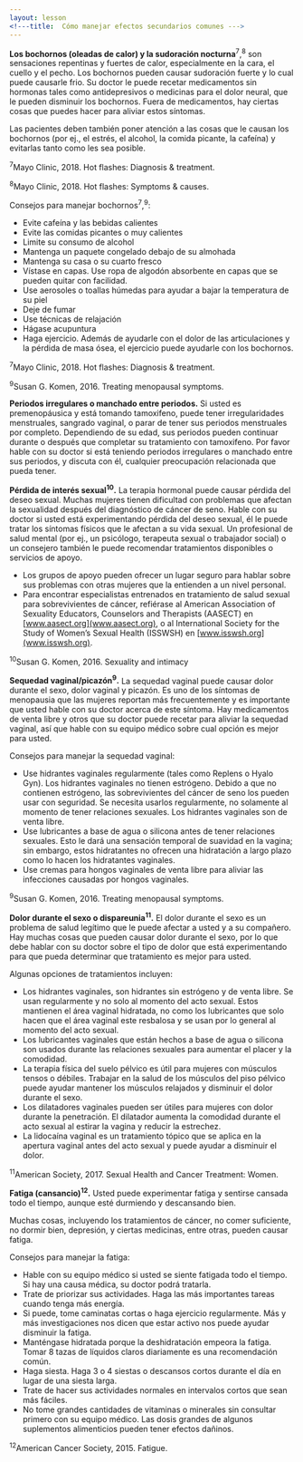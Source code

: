 ```yaml
---
layout: lesson
<!---title:  Cómo manejar efectos secundarios comunes --->
---
```

**Los bochornos (oleadas de calor) y la sudoración nocturna**<sup>7</sup>,<sup>8</sup> son sensaciones repentinas y fuertes de calor, especialmente en la cara, el cuello y el pecho. Los bochornos pueden causar sudoración fuerte y lo cual puede causarle frio. Su doctor le puede recetar medicamentos sin hormonas tales como antidepresivos o medicinas para el dolor neural, que le pueden disminuir los bochornos. Fuera de medicamentos, hay ciertas cosas que puedes hacer para aliviar estos síntomas.

Las pacientes deben también poner atención a las cosas que le causan los bochornos (por ej., el estrés, el alcohol, la comida picante, la cafeína) y evitarlas tanto como les sea posible. 


<sup>7</sup>Mayo Clinic, 2018. Hot flashes: Diagnosis & treatment.

<sup>8</sup>Mayo Clinic, 2018. Hot flashes: Symptoms & causes.

Consejos para manejar bochornos<sup>7</sup>,<sup>9</sup>: 
* Evite cafeína y las bebidas calientes
* Evite las comidas picantes o muy calientes
* Limite su consumo de alcohol
* Mantenga un paquete congelado debajo de su almohada
* Mantenga su casa o su cuarto fresco
* Vístase en capas. Use ropa de algodón absorbente en capas que se pueden quitar con facilidad.
* Use aerosoles o toallas húmedas para ayudar a bajar la temperatura de su piel
* Deje de fumar
* Use técnicas de relajación 
* Hágase acupuntura
* Haga ejercicio. Además de ayudarle con el dolor de las articulaciones y la pérdida de masa ósea, el ejercicio puede ayudarle con los bochornos.


<sup>7</sup>Mayo Clinic, 2018. Hot flashes: Diagnosis & treatment.

<sup>9</sup>Susan G. Komen, 2016. Treating menopausal symptoms.

**Periodos irregulares o manchado entre periodos.** Si usted es premenopáusica y está tomando tamoxifeno, puede tener irregularidades menstruales, sangrado vaginal, o parar de tener sus periodos menstruales por completo. Dependiendo de su edad, sus periodos pueden continuar durante o después que completar su tratamiento con tamoxifeno. Por favor hable con su doctor si está teniendo periodos irregulares o manchado entre sus periodos, y discuta con él, cualquier preocupación relacionada que pueda tener.

**Pérdida de interés sexual<sup>10</sup>.** La terapia hormonal puede causar pérdida del deseo sexual. Muchas mujeres tienen dificultad con problemas que afectan la sexualidad después del diagnóstico de cáncer de seno. Hable con su doctor si usted está experimentando pérdida del deseo sexual, él le puede tratar los síntomas físicos que le afectan a su vida sexual. Un profesional de salud mental (por ej., un psicólogo, terapeuta sexual o trabajador social) o un consejero también le puede recomendar tratamientos disponibles o servicios de apoyo. 
* Los grupos de apoyo pueden ofrecer un lugar seguro para hablar sobre sus problemas con otras mujeres que la entienden a un nivel personal. 
* Para encontrar especialistas entrenados en tratamiento de salud sexual para sobrevivientes de cáncer, refiérase al American Association of Sexuality Educators, Counselors and Therapists (AASECT) en [www.aasect.org](www.aasect.org), o al International Society for the Study of Women’s Sexual Health (ISSWSH) en [www.isswsh.org](www.isswsh.org).


<sup>10</sup>Susan G. Komen, 2016. Sexuality and intimacy

**Sequedad vaginal/picazón<sup>9</sup>.** La sequedad vaginal puede causar dolor durante el sexo, dolor vaginal y picazón. Es uno de los síntomas de menopausia que las mujeres reportan más frecuentemente y es importante que usted hable con su doctor acerca de este síntoma. Hay medicamentos de venta libre y otros que su doctor puede recetar para aliviar la sequedad vaginal, así que hable con su equipo médico sobre cual opción es mejor para usted. 

Consejos para manejar la sequedad vaginal:
* Use hidrantes vaginales regularmente (tales como Replens o Hyalo Gyn). Los hidrantes vaginales no tienen estrógeno. Debido a que no contienen estrógeno, las sobrevivientes del cáncer de seno los pueden usar con seguridad. Se necesita usarlos regularmente, no solamente al momento de tener relaciones sexuales. Los hidrantes vaginales son de venta libre. 
* Use lubricantes a base de agua o silicona antes de tener relaciones sexuales. Esto le dará una sensación temporal de suavidad en la vagina; sin embargo, estos hidratantes no ofrecen una hidratación a largo plazo como lo hacen los hidratantes vaginales. 
* Use cremas para hongos vaginales de venta libre para aliviar las infecciones causadas por hongos vaginales.


<sup>9</sup>Susan G. Komen, 2016. Treating menopausal symptoms.

**Dolor durante el sexo o dispareunia<sup>11</sup>.** El dolor durante el sexo es un problema de salud legítimo que le puede afectar a usted y a su compañero. Hay muchas cosas que pueden causar dolor durante el sexo, por lo que debe hablar con su doctor sobre el tipo de dolor que está experimentando para que pueda determinar que tratamiento es mejor para usted.

Algunas opciones de tratamientos incluyen:
* Los hidrantes vaginales, son hidrantes sin estrógeno y de venta libre. Se usan regularmente y no solo al momento del acto sexual. Estos mantienen el área vaginal hidratada, no como los lubricantes que solo hacen que el área vaginal este resbalosa y se usan por lo general al momento del acto sexual. 
* Los lubricantes vaginales que están hechos a base de agua o silicona son usados durante las relaciones sexuales para aumentar el placer y la comodidad. 
* La terapia física del suelo pélvico es útil para mujeres con músculos tensos o débiles. Trabajar en la salud de los músculos del piso pélvico puede ayudar mantener los músculos relajados y disminuir el dolor durante el sexo.
* Los dilatadores vaginales pueden ser útiles para mujeres con dolor durante la penetración. El dilatador aumenta la comodidad durante el acto sexual al estirar la vagina y reducir la estrechez. 
* La lidocaína vaginal es un tratamiento tópico que se aplica en la apertura vaginal antes del acto sexual y puede ayudar a disminuir el dolor. 


<sup>11</sup>American Society, 2017. Sexual Health and Cancer Treatment: Women.

**Fatiga (cansancio)<sup>12</sup>.** Usted puede experimentar fatiga y sentirse cansada todo el tiempo, aunque esté durmiendo y descansando bien. 

Muchas cosas, incluyendo los tratamientos de cáncer, no comer suficiente, no dormir bien, depresión, y ciertas medicinas, entre otras, pueden causar fatiga. 

Consejos para manejar la fatiga:
* Hable con su equipo médico si usted se siente fatigada todo el tiempo. Si hay una causa médica, su doctor podrá tratarla. 
* Trate de priorizar sus actividades. Haga las más importantes tareas cuando tenga más energía.
* Si puede, tome caminatas cortas o haga ejercicio regularmente. Más y más investigaciones nos dicen que estar activo nos puede ayudar disminuir la fatiga.
* Manténgase hidratada porque la deshidratación empeora la fatiga. Tomar 8 tazas de líquidos claros diariamente es una recomendación común. 
* Haga siesta. Haga 3 o 4 siestas o descansos cortos durante el día en lugar de una siesta larga. 
* Trate de hacer sus actividades normales en intervalos cortos que sean más fáciles. 
* No tome grandes cantidades de vitaminas o minerales sin consultar primero con su equipo médico. Las dosis grandes de algunos suplementos alimenticios pueden tener efectos dañinos.


<sup>12</sup>American Cancer Society, 2015. Fatigue.


